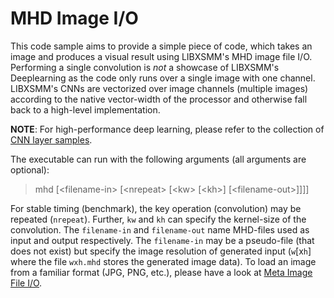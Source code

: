 # MHD Image I/O

This code sample aims to provide a simple piece of code, which takes an image and produces a visual result using LIBXSMM's MHD image file I/O. Performing a single convolution is *not* a showcase of LIBXSMM's Deeplearning as the code only runs over a single image with one channel.
LIBXSMM's CNNs are vectorized over image channels (multiple images) according to the native vector-width of the processor and otherwise fall back to a high-level implementation.

**NOTE**: For high-performance deep learning, please refer to the collection of [CNN layer samples](https://github.com/hfp/libxsmm/tree/master/samples/deeplearning/cnnlayer).

The executable can run with the following arguments (all arguments are optional):

> mhd   [&lt;filename-in&gt;  [&lt;nrepeat&gt;  [&lt;kw&gt;  [&lt;kh&gt;]  [&lt;filename-out&gt;]]]]

For stable timing (benchmark), the key operation (convolution) may be repeated (`nrepeat`). Further, `kw` and `kh` can specify the kernel-size of the convolution. The `filename-in` and `filename-out` name MHD-files used as input and output respectively. The `filename-in` may be a pseudo-file (that does not exist) but specify the image resolution of generated input (`w`[x`h`] where the file `wxh.mhd` stores the generated image data). To load an image from a familiar format (JPG, PNG, etc.), please have a look at [Meta Image File I/O](https://libxsmm.readthedocs.io/libxsmm_aux/#meta-image-file-io).


